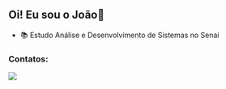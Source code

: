 ## Oi! Eu sou o João👋

- 📚 Estudo Análise e Desenvolvimento de Sistemas no Senai

### Contatos:

<a href="https://www.linkedin.com/in/joao-vitor-s-d-morais/" target="_blank"><img src="https://img.shields.io/badge/-LinkedIn-%230077B5?style=for-the-badge&logo=linkedin&logoColor=white" target="_blank"></a>   
</div>
